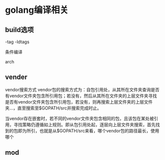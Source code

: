 # golang编译相关

## build选项

-tag
-ldtags

条件编译

arch

## vender

vendor搜索方式 vendor包的搜索方式为：自包引用处，从其所在文件夹查询是否有vendor文件夹包含所引用包；若没有，然后从其所在文件夹的上层文件夹寻找是否有vendor文件夹包含所引用包，若没有，则再搜索上层文件夹的上层文件夹...，直至搜索至$GOPATH/src并搜索完成时止。

当vendor存在嵌套时，若不同的vendor文件夹包含相同的包，且该包在某处被引用，寻找策略仍遵循如上规则。即从包引用处起，逐层向上层文件夹搜索，首先找到的包即为所引，也就是从$GOPATH/src来看，哪个vendor包的路径最长，使用哪个

## mod

